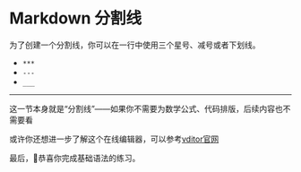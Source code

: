 # Markdown 分割线

为了创建一个分割线，你可以在一行中使用三个星号、减号或者下划线。

- `***`
- `---`
- `___`

--------------------------

这一节本身就是“分割线”——如果你不需要为数学公式、代码排版，后续内容也不需要看

或许你还想进一步了解这个在线编辑器，可以参考[vditor官网](https://b3log.org/vditor/)

最后，🎉恭喜你完成基础语法的练习。
